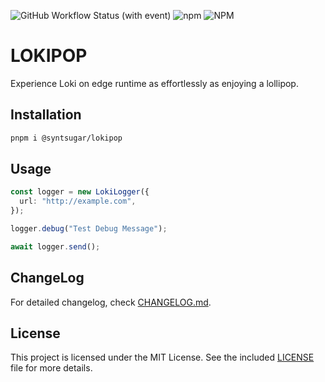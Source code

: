 ![GitHub Workflow Status (with event)](https://img.shields.io/github/actions/workflow/status/ccbond/lokipop/publish.yml)
![npm](https://img.shields.io/npm/v/%40syntsugar%2Flokipop)
![NPM](https://img.shields.io/npm/l/%40syntsugar%2Flokipop)

# LOKIPOP

Experience Loki on edge runtime as effortlessly as enjoying a lollipop.

## Installation

```bash
pnpm i @syntsugar/lokipop
```

## Usage

```typescript
const logger = new LokiLogger({
  url: "http://example.com",
});

logger.debug("Test Debug Message");

await logger.send();
```

## ChangeLog

For detailed changelog, check [CHANGELOG.md](./CHANGELOG.md).

## License

This project is licensed under the MIT License. See the included [LICENSE](./LICENSE) file for more details.

